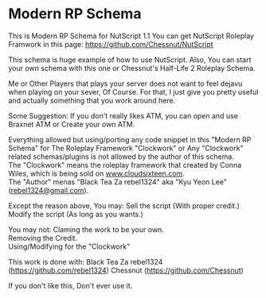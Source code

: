 Modern RP Schema
========

This is Modern RP Schema for NutScript 1.1
You can get NutScript Roleplay Framwork in this page: https://github.com/Chessnut/NutScript

This schema is huge example of how to use NutScript. Also, You can start your own schema with this one or Chessnut's Half-Life 2 Roleplay Schema. 

Me or Other Players that plays your server does not want to feel dejavu when playing on your sever, Of Course. For that, I just give you pretty useful and actually something that you work around here.

Some Suggestion:
If you don't really likes ATM, you can open and use Braxnet ATM or Create your own ATM.

Everything allowed but using/porting any code snippet in this "Modern RP Schema" for The Roleplay Framework "Clockwork" or Any "Clockwork" related schemas/plugins is not allowed by the author of this schema.  
The "Clockwork" means the roleplay framework that created by Conna Wiles, which is being sold on www.cloudsixteen.com.  
The "Author" menas "Black Tea Za rebel1324" aka "Kyu Yeon Lee" (rebel1324@gmail.com).  

Except the reason above, You may:
Sell the script (With proper credit.)  
Modify the script (As long as you wants.)  

You may not:
Claming the work to be your own.  
Removing the Credit.  
Using/Modifying for the "Clockwork"

This work is done with:
Black Tea Za rebel1324 (https://github.com/rebel1324)
Chessnut (https://github.com/Chessnut)

If you don't like this, Don't ever use it.